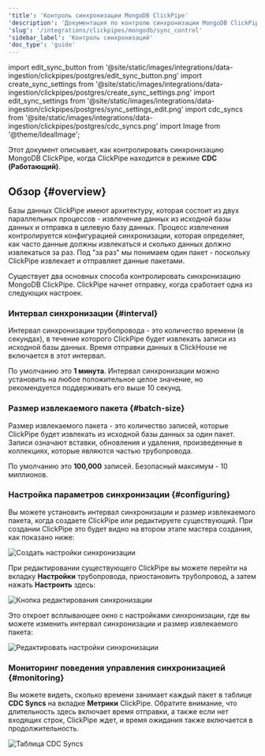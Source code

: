 ```yaml
---
'title': 'Контроль синхронизации MongoDB ClickPipe'
'description': 'Документация по контролю синхронизации MongoDB ClickPipe'
'slug': '/integrations/clickpipes/mongodb/sync_control'
'sidebar_label': 'Контроль синхронизаций'
'doc_type': 'guide'
---
```


import edit_sync_button from '@site/static/images/integrations/data-ingestion/clickpipes/postgres/edit_sync_button.png'
import create_sync_settings from '@site/static/images/integrations/data-ingestion/clickpipes/postgres/create_sync_settings.png'
import edit_sync_settings from '@site/static/images/integrations/data-ingestion/clickpipes/postgres/sync_settings_edit.png'
import cdc_syncs from '@site/static/images/integrations/data-ingestion/clickpipes/postgres/cdc_syncs.png'
import Image from '@theme/IdealImage';

Этот документ описывает, как контролировать синхронизацию MongoDB ClickPipe, когда ClickPipe находится в режиме **CDC (Работающий)**.

## Обзор {#overview}

Базы данных ClickPipe имеют архитектуру, которая состоит из двух параллельных процессов - извлечение данных из исходной базы данных и отправка в целевую базу данных. Процесс извлечения контролируется конфигурацией синхронизации, которая определяет, как часто данные должны извлекаться и сколько данных должно извлекаться за раз. Под "за раз" мы понимаем один пакет - поскольку ClickPipe извлекает и отправляет данные пакетами.

Существует два основных способа контролировать синхронизацию MongoDB ClickPipe. ClickPipe начнет отправку, когда сработает одна из следующих настроек.

### Интервал синхронизации {#interval}

Интервал синхронизации трубопровода - это количество времени (в секундах), в течение которого ClickPipe будет извлекать записи из исходной базы данных. Время отправки данных в ClickHouse не включается в этот интервал.

По умолчанию это **1 минута**. 
Интервал синхронизации можно установить на любое положительное целое значение, но рекомендуется поддерживать его выше 10 секунд.

### Размер извлекаемого пакета {#batch-size}

Размер извлекаемого пакета - это количество записей, которые ClickPipe будет извлекать из исходной базы данных за один пакет. Записи означают вставки, обновления и удаления, произведенные в коллекциях, которые являются частью трубопровода.

По умолчанию это **100,000** записей. 
Безопасный максимум - 10 миллионов.

### Настройка параметров синхронизации {#configuring}

Вы можете установить интервал синхронизации и размер извлекаемого пакета, когда создаете ClickPipe или редактируете существующий. 
При создании ClickPipe это будет видно на втором этапе мастера создания, как показано ниже:

<Image img={create_sync_settings} alt="Создать настройки синхронизации" size="md"/>

При редактировании существующего ClickPipe вы можете перейти на вкладку **Настройки** трубопровода, приостановить трубопровод, а затем нажать **Настроить** здесь:

<Image img={edit_sync_button} alt="Кнопка редактирования синхронизации" size="md"/>

Это откроет всплывающее окно с настройками синхронизации, где вы можете изменить интервал синхронизации и размер извлекаемого пакета:

<Image img={edit_sync_settings} alt="Редактировать настройки синхронизации" size="md"/>

### Мониторинг поведения управления синхронизацией {#monitoring}

Вы можете видеть, сколько времени занимает каждый пакет в таблице **CDC Syncs** на вкладке **Метрики** ClickPipe. Обратите внимание, что длительность здесь включает время отправки, а также если нет входящих строк, ClickPipe ждет, и время ожидания также включается в продолжительность.

<Image img={cdc_syncs} alt="Таблица CDC Syncs" size="md"/>
